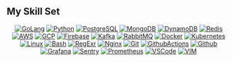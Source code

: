 <!-- # <div align="center">Hi 👋, I'm Shahzod</div> -->
<!-- ### <div align="center">A passionate backend developer 👨‍💻 from Tajikistan 🇹🇯, Dushanbe.</div> -->

<!-- --- -->

## My Skill Set
<div align="center">

[![GoLang](https://skillicons.dev/icons?i=go)](https://go.dev/)
[![Python](https://skillicons.dev/icons?i=py)](https://www.python.org/)
[![PostgreSQL](https://skillicons.dev/icons?i=postgres)](https://www.postgresql.org/)
[![MongoDB](https://skillicons.dev/icons?i=mongodb)](https://www.mongodb.com/)
[![DynamoDB](https://skillicons.dev/icons?i=dynamodb)](https://aws.amazon.com/dynamodb/)
[![Redis](https://skillicons.dev/icons?i=redis)](https://redis.io/)
[![AWS](https://skillicons.dev/icons?i=aws)](https://aws.amazon.com/)
[![GCP](https://skillicons.dev/icons?i=gcp)](https://cloud.google.com/)
[![Firebase](https://skillicons.dev/icons?i=firebase)](https://firebase.google.com/)
[![Kafka](https://skillicons.dev/icons?i=kafka)](https://kafka.apache.org/)
[![RabbitMQ](https://skillicons.dev/icons?i=rabbitmq)](https://www.rabbitmq.com/)
[![Docker](https://skillicons.dev/icons?i=docker)](https://www.docker.com/)
[![Kubernetes](https://skillicons.dev/icons?i=kubernetes)](https://kubernetes.io/)
[![Linux](https://skillicons.dev/icons?i=linux)](https://www.linux.org/)
[![Bash](https://skillicons.dev/icons?i=bash)](https://www.gnu.org/software/bash/)
[![RegExr](https://skillicons.dev/icons?i=regex)](https://regexr.com/)
[![Nginx](https://skillicons.dev/icons?i=nginx)](https://www.nginx.com/)
[![Git](https://skillicons.dev/icons?i=git)](https://git-scm.com/)
[![GithubActions](https://skillicons.dev/icons?i=githubactions)](https://github.com/features/actions)
[![Github](https://skillicons.dev/icons?i=github)](https://github.com/)
[![Grafana](https://skillicons.dev/icons?i=grafana)](https://grafana.com/)
[![Sentry](https://skillicons.dev/icons?i=sentry)](https://sentry.io/)
[![Prometheus](https://skillicons.dev/icons?i=prometheus)](https://prometheus.io/)
[![VSCode](https://skillicons.dev/icons?i=vscode)](https://code.visualstudio.com/)
[![VIM](https://skillicons.dev/icons?i=vim)](https://www.vim.org/)

</div>

<!-- --- -->

<!-- ## Connect with me -->
<!-- <div align="center"> -->

<!-- https://badges.pages.dev/ -->
<!-- [![Telegram Badge](https://img.shields.io/badge/Telegram-26A5E4?logo=telegram&logoColor=fff&style=for-the-badge)](https://t.me/shahzodshafizod) -->
<!-- [![Gmail Badge](https://img.shields.io/badge/Gmail-EA4335?logo=gmail&logoColor=fff&style=for-the-badge)](mailto:shahzodshafizod@gmail.com) -->
<!-- [![LinkedIn Badge](https://img.shields.io/badge/LinkedIn-0A66C2?logo=linkedin&logoColor=fff&style=for-the-badge)](https://linkedin.com/in/shahzodshafizod) -->
<!-- [![Twitter Badge](https://img.shields.io/badge/Twitter-1D9BF0?logo=twitter&logoColor=fff&style=for-the-badge)](https://twitter.com/shahzodshafizod) -->
<!-- [![Instagram Badge](https://img.shields.io/badge/Instagram-E4405F?logo=instagram&logoColor=fff&style=for-the-badge)](https://www.instagram.com/shahzodshafizod) -->

<!-- </div> -->
